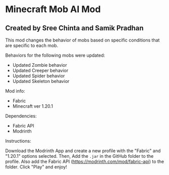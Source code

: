 # Minecraft Mob AI Mod

## Created by Sree Chinta and Samik Pradhan

This mod changes the behavior of mobs based on specific conditions that are specific to each mob.

Behaviors for the following mobs were updated:
- Updated Zombie behavior
- Updated Creeper behavior
- Updated Spider behavior
- Updated Skeleton behavior


Mod info:

- Fabric
- Minecraft ver 1.20.1

Dependencies:

- Fabric API
- Modrinth


Instructions:

Download the Modrinth App and create a new profile with the "Fabric" and "1.20.1" options selected. Then, Add the `.jar` in the GitHub folder to the profile. Also add the Fabric API (https://modrinth.com/mod/fabric-api) to the folder. Click "Play" and enjoy!
